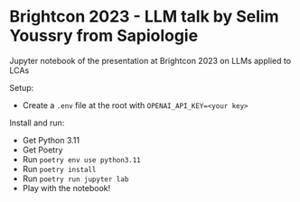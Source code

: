 # Brightcon 2023 - LLM talk by Selim Youssry from Sapiologie

Jupyter notebook of the presentation at Brightcon 2023 on LLMs applied to LCAs

Setup:

- Create a `.env` file at the root with `OPENAI_API_KEY=<your key>`

Install and run:

- Get Python 3.11
- Get Poetry
- Run `poetry env use python3.11`
- Run `poetry install`
- Run `poetry run jupyter lab`
- Play with the notebook!

